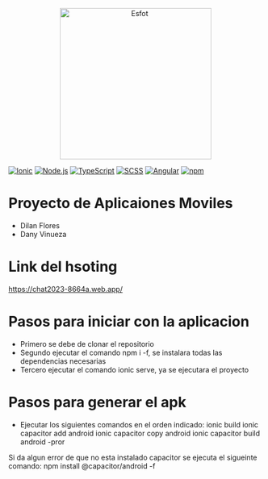<div>
<p align='center'>
<img src="https://esfot.epn.edu.ec/images/headers/logo_esfot_buho.png" alt="Esfot" width="300px">
</p>
</div>

[![Ionic](https://img.shields.io/badge/Ionic-%233DDC84?style=for-the-badge&logo=ionic&logoColor=white)](https://ionicframework.com/) 
[![Node.js](https://img.shields.io/badge/Node.js-%23339933?style=for-the-badge&logo=node.js&logoColor=white)](https://nodejs.org/)
[![TypeScript](https://img.shields.io/badge/TypeScript-%23007ACC?style=for-the-badge&logo=typescript&logoColor=white)](https://www.typescriptlang.org/)
[![SCSS](https://img.shields.io/badge/SCSS-%23CC6699?style=for-the-badge&logo=sass&logoColor=white)](https://sass-lang.com/) 
[![Angular](https://img.shields.io/badge/Angular-%23DD0031?style=for-the-badge&logo=angular&logoColor=white)](https://angular.io/)
[![npm](https://img.shields.io/badge/npm-%23000000?style=for-the-badge&logo=npm&logoColor=white)](https://www.npmjs.com/)




# Proyecto de Aplicaiones Moviles
- Dilan Flores
- Dany Vinueza

# Link del hsoting
https://chat2023-8664a.web.app/

# Pasos para iniciar con la aplicacion
- Primero se debe de clonar el repositorio
- Segundo ejecutar el comando npm i -f, se instalara todas las dependencias necesarias
- Tercero ejecutar el comando ionic serve, ya se ejecutara el proyecto

# Pasos para generar el apk
- Ejecutar los siguientes comandos en el orden indicado:
    ionic build
    ionic capacitor add android
    ionic capacitor copy android
    ionic capacitor build android -pror

Si da algun error de que no esta instalado capacitor se ejecuta el sigueinte comando:
    npm install @capacitor/android -f